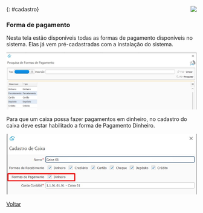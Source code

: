 <a href="http://docs.continentenuvem.com.br/dicas.html#dicas"><img align="right" src="http://docs.continentenuvem.com.br/images/dicas.jpg"></a>



{: #cadastro}

### Forma de pagamento

Nesta tela estão disponíveis todas as formas de pagamento disponíveis no sistema. Elas já vem pré-cadastradas com a instalação do sistema.

![](images/financeiro_forma_pagamento.jpg)

Para que um caixa possa fazer pagamentos em dinheiro, no cadastro do caixa deve estar habilitado a forma de Pagamento Dinheiro.

![](images/financeiro_forma_pagamento_caixa.jpg)



[Voltar](financeiro.md#financeirocontaspagar)



